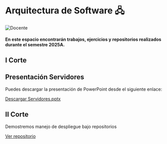 # Arquitectura de Software  🖧

![Docente](https://img.shields.io/badge/Docente-Luis_Angel_Vargas_Narvaez-%230000FF.svg?style=for-the-badge&logo=Docente)


#### En este espacio encontrarán trabajos, ejercicios y repositorios realizados durante el semestre 2025A.

## I Corte

## Presentación Servidores

Puedes descargar la presentación de PowerPoint desde el siguiente enlace:

[Descargar Servidores.pptx](https://github.com/JerssonF/Arquitectura_de_software/raw/main/Servers.pptx)


## II Corte


Demostremos manejo de despliegue bajo repositorios

[Ver repositorio](https://github.com/JerssonF/Repositorio-prueba.git)
